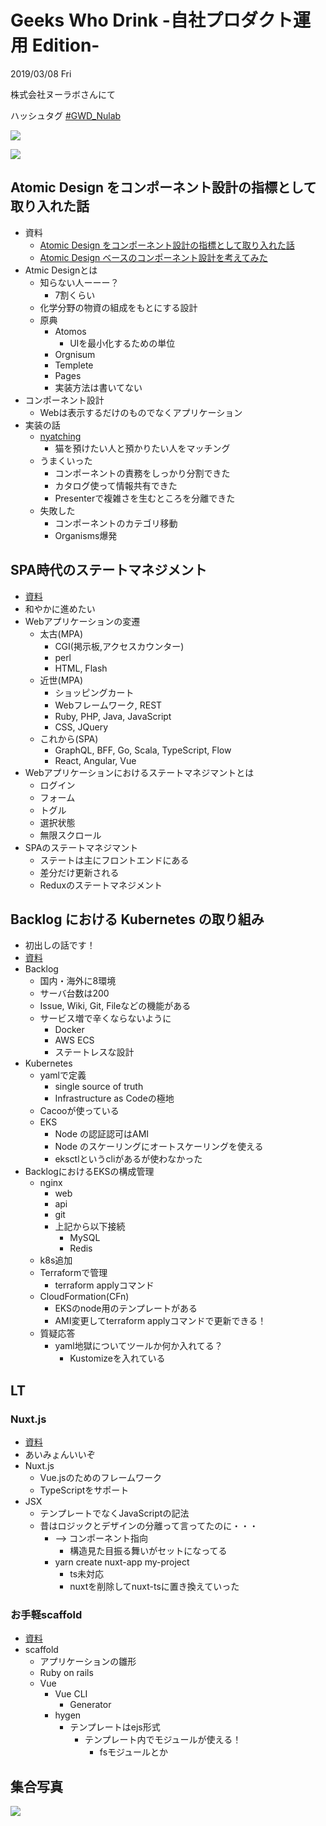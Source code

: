 # Geeks Who Drink -自社プロダクト運用 Edition-

2019/03/08 Fri

株式会社ヌーラボさんにて

ハッシュタグ [#GWD_Nulab](https://twitter.com/search?q=%23GWD_Nulab)

![](https://pbs.twimg.com/media/D1ILQ5VU0AMBK8W.jpg:large)

![](https://pbs.twimg.com/media/D1IM147UYAAM8KQ.jpg)

## Atomic Design をコンポーネント設計の指標として取り入れた話

- 資料
  - [Atomic Design をコンポーネント設計の指標として取り入れた話](https://twitter.com/mya_ake/status/1103960372950663169)
  - [Atomic Design ベースのコンポーネント設計を考えてみた](https://twitter.com/mya_ake/status/1103975396637204481)
- Atmic Designとは
  - 知らない人ーーー？
    - 7割くらい
  - 化学分野の物資の組成をもとにする設計
  - 原典
    - Atomos
      - UIを最小化するための単位
    - Orgnisum
    - Templete
    - Pages
    - 実装方法は書いてない
- コンポーネント設計
  - Webは表示するだけのものでなくアプリケーション
- 実装の話
  - [nyatching](https://nyatching.com/)
    - 猫を預けたい人と預かりたい人をマッチング
  - うまくいった
    - コンポーネントの責務をしっかり分割できた
    - カタログ使って情報共有できた
    - Presenterで複雑さを生むところを分離できた
  - 失敗した
    - コンポーネントのカテゴリ移動
    - Organisms爆発

## SPA時代のステートマネジメント

- [資料](https://codepen.io/_fp/pen/YgWQpx?editors=0110%3C/a%3E%3Cbr/%3E)
- 和やかに進めたい
- Webアプリケーションの変遷
  - 太古(MPA)
    - CGI(掲示板,アクセスカウンター)
    - perl
    - HTML, Flash
  - 近世(MPA)
    - ショッピングカート
    - Webフレームワーク, REST
    - Ruby, PHP, Java, JavaScript
    - CSS, JQuery
  - これから(SPA)
    - GraphQL, BFF, Go, Scala, TypeScript, Flow
    - React, Angular, Vue
- Webアプリケーションにおけるステートマネジマントとは
  - ログイン
  - フォーム
  - トグル
  - 選択状態
  - 無限スクロール
- SPAのステートマネジマント
  - ステートは主にフロントエンドにある
  - 差分だけ更新される
  - Reduxのステートマネジメント

## Backlog における Kubernetes の取り組み

- 初出しの話です！
- [資料](https://twitter.com/nulabjp/status/1103976628294701057)
- Backlog
  - 国内・海外に8環境
  - サーバ台数は200
  - Issue, Wiki, Git, Fileなどの機能がある
  - サービス増で辛くならないように
    - Docker
    - AWS ECS
    - ステートレスな設計
- Kubernetes
  - yamlで定義
    - single source of truth
    - Infrastructure as Codeの極地
  - Cacooが使っている
  - EKS
    - Node の認証認可はAMI
    - Node のスケーリングにオートスケーリングを使える
    - eksctlというcliがあるが使わなかった
- BacklogにおけるEKSの構成管理
  - nginx
    - web
    - api
    - git
    - 上記から以下接続
      - MySQL
      - Redis
  - k8s追加
  - Terraformで管理
    - terraform applyコマンド
  - CloudFormation(CFn)
    - EKSのnode用のテンプレートがある
    - AMI変更してterraform applyコマンドで更新できる！
  - 質疑応答
    - yaml地獄についてツールか何か入れてる？
      - Kustomizeを入れている

## LT

### Nuxt.js

- [資料](https://twitter.com/_takeshi_24/status/1103987663667847173)
- あいみょんいいぞ
- Nuxt.js
  - Vue.jsのためのフレームワーク
  - TypeScriptをサポート
- JSX
  - テンプレートでなくJavaScriptの記法
  - 昔はロジックとデザインの分離って言ってたのに・・・
    - --> コンポーネント指向
      - 構造見た目振る舞いがセットになってる
    - yarn create nuxt-app my-project
      - ts未対応
      - nuxtを削除してnuxt-tsに置き換えていった

### お手軽scaffold

- [資料](https://twitter.com/karaagekeitaroo/status/1103986679600173057)
- scaffold
  - アプリケーションの雛形
  - Ruby on rails
  - Vue
    - Vue CLI
      - Generator
    - hygen
      - テンプレートはejs形式
        - テンプレート内でモジュールが使える！
          - fsモジュールとか

## 集合写真

![](https://pbs.twimg.com/media/D1I9L4wX0AAv2rI.jpg)